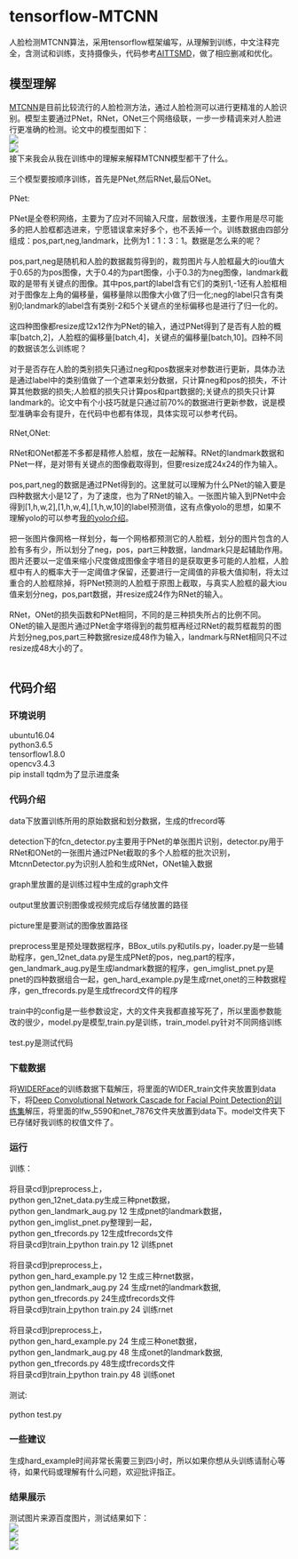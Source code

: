 # tensorflow-MTCNN
人脸检测MTCNN算法，采用tensorflow框架编写，从理解到训练，中文注释完全，含测试和训练，支持摄像头，代码参考[AITTSMD](https://github.com/AITTSMD/MTCNN-Tensorflow)，做了相应删减和优化。
## 模型理解
[MTCNN](https://kpzhang93.github.io/MTCNN_face_detection_alignment/index.html)是目前比较流行的人脸检测方法，通过人脸检测可以进行更精准的人脸识别。模型主要通过PNet，RNet，ONet三个网络级联，一步一步精调来对人脸进行更准确的检测。论文中的模型图如下：<br>
![](https://github.com/LeslieZhoa/tensorflow-MTCNN/blob/master/output/model1.png)<br>
![](https://github.com/LeslieZhoa/tensorflow-MTCNN/blob/master/output/model2.png)<br>
接下来我会从我在训练中的理解来解释MTCNN模型都干了什么。<br><br>
三个模型要按顺序训练，首先是PNet,然后RNet,最后ONet。<br><br>
PNet:<br><br>
PNet是全卷积网络，主要为了应对不同输入尺度，层数很浅，主要作用是尽可能多的把人脸框都选进来，宁愿错误拿来好多个，也不丢掉一个。训练数据由四部分组成：pos,part,neg,landmark，比例为1：1：3：1。数据是怎么来的呢？<br><br>
pos,part,neg是随机和人脸的数据裁剪得到的，裁剪图片与人脸框最大的iou值大于0.65的为pos图像，大于0.4的为part图像，小于0.3的为neg图像，landmark截取的是带有关键点的图像。其中pos,part的label含有它们的类别1,-1还有人脸框相对于图像左上角的偏移量，偏移量除以图像大小做了归一化;neg的label只含有类别0;landmark的label含有类别-2和5个关键点的坐标偏移也是进行了归一化的。<br><br>
这四种图像都resize成12x12作为PNet的输入，通过PNet得到了是否有人脸的概率[batch,2]，人脸框的偏移量[batch,4]，关键点的偏移量[batch,10]。四种不同的数据该怎么训练呢？<br><br>
对于是否存在人脸的类别损失只通过neg和pos数据来对参数进行更新，具体办法是通过label中的类别值做了一个遮罩来划分数据，只计算neg和pos的损失，不计算其他数据的损失;人脸框的损失只计算pos和part数据的;关键点的损失只计算landmark的。论文中有个小技巧就是只通过前70%的数据进行更新参数，说是模型准确率会有提升，在代码中也都有体现，具体实现可以参考代码。<br><br>
RNet,ONet:<br><br>
RNet和ONet都差不多都是精修人脸框，放在一起解释。RNet的landmark数据和PNet一样，是对带有关键点的图像截取得到，但要resize成24x24的作为输入。<br><br>
pos,part,neg的数据是通过PNet得到的。这里就可以理解为什么PNet的输入要是四种数据大小是12了，为了速度，也为了RNet的输入。一张图片输入到PNet中会得到[1,h,w,2],[1,h,w,4],[1,h,w,10]的label预测值，这有点像yolo的思想，如果不理解yolo的可以参考[我的yolo介绍](https://github.com/LeslieZhoa/tensorflow-YOLO1)。<br><br>
把一张图片像网格一样划分，每一个网格都预测它的人脸框，划分的图片包含的人脸有多有少，所以划分了neg，pos，part三种数据，landmark只是起辅助作用。图片还要以一定值来缩小尺度做成图像金字塔目的是获取更多可能的人脸框，人脸框中有人的概率大于一定阈值才保留，还要进行一定阈值的非极大值抑制，将太过重合的人脸框除掉，将PNet预测的人脸框于原图上截取，与真实人脸框的最大iou值来划分neg，pos,part数据，并resize成24作为RNet的输入。<br><br>
RNet，ONet的损失函数和PNet相同，不同的是三种损失所占的比例不同。<br>ONet的输入是图片通过PNet金字塔得到的裁剪框再经过RNet的裁剪框裁剪的图片划分neg,pos,part三种数据resize成48作为输入，landmark与RNet相同只不过resize成48大小的了。<br><br>
## 代码介绍
### 环境说明
ubuntu16.04<br>
python3.6.5<br>
tensorflow1.8.0<br>
opencv3.4.3<br>
pip install tqdm为了显示进度条<br>
### 代码介绍
data下放置训练所用的原始数据和划分数据，生成的tfrecord等<br><br>
detection下的fcn_detector.py主要用于PNet的单张图片识别，detector.py用于RNet和ONet的一张图片通过PNet截取的多个人脸框的批次识别，MtcnnDetector.py为识别人脸和生成RNet，ONet输入数据<br><br>
graph里放置的是训练过程中生成的graph文件<br><br>
output里放置识别图像或视频完成后存储放置的路径<br><br>
picture里是要测试的图像放置路径<br><br>
preprocess里是预处理数据程序，BBox_utils.py和utils.py，loader.py是一些辅助程序，gen_12net_data.py是生成PNet的pos，neg,part的程序，gen_landmark_aug.py是生成landmark数据的程序，gen_imglist_pnet.py是pnet的四种数据组合一起，gen_hard_example.py是生成rnet,onet的三种数据程序，gen_tfrecords.py是生成tfrecord文件的程序<br><br>
train中的config是一些参数设定，大的文件夹我都直接写死了，所以里面参数能改的很少，model.py是模型,train.py是训练，train_model.py针对不同网络训练<br><br>
test.py是测试代码<br>
### 下载数据
将[WIDERFace](http://mmlab.ie.cuhk.edu.hk/projects/WIDERFace/)的训练数据下载解压，将里面的WIDER_train文件夹放置到data下，将[Deep Convolutional Network Cascade for Facial Point Detection的训练集](http://mmlab.ie.cuhk.edu.hk/archive/CNN_FacePoint.htm)解压，将里面的lfw_5590和net_7876文件夹放置到data下。model文件夹下已存储好我训练的权值文件了。<br>

### 运行
训练：<br><br>
将目录cd到preprocess上，<br>
python gen_12net_data.py生成三种pnet数据，<br>
python gen_landmark_aug.py 12 生成pnet的landmark数据，<br>
python gen_imglist_pnet.py整理到一起，<br>
python gen_tfrecords.py 12生成tfrecords文件<br>
将目录cd到train上python train.py 12 训练pnet<br><br>
将目录cd到preprocess上，<br>
python gen_hard_example.py 12 生成三种rnet数据，<br>
python gen_landmark_aug.py 24 生成rnet的landmark数据,<br>
python gen_tfrecords.py 24生成tfrecords文件<br>
将目录cd到train上python train.py 24 训练rnet<br><br>
将目录cd到preprocess上，<br>
python gen_hard_example.py 24 生成三种onet数据，<br>
python gen_landmark_aug.py 48 生成onet的landmark数据,<br>
python gen_tfrecords.py 48生成tfrecords文件<br>
将目录cd到train上python train.py 48 训练onet<br><br>
测试:<br><br>
python test.py<br>
### 一些建议
生成hard_example时间非常长需要三到四小时，所以如果你想从头训练请耐心等待，如果代码或理解有什么问题，欢迎批评指正。<br>
### 结果展示
测试图片来源百度图片，测试结果如下：<br>
![](https://github.com/LeslieZhoa/tensorflow-MTCNN/blob/master/output/2007_000346.jpg)<br>
![](https://github.com/LeslieZhoa/tensorflow-MTCNN/blob/master/output/test.jpg)<br>
![](https://github.com/LeslieZhoa/tensorflow-MTCNN/blob/master/output/w475_h331_9a5169d0369e4e1496d1cdfabb1ded85.jpg)<br>
